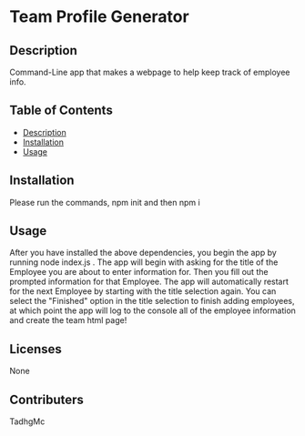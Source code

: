 
# Team Profile Generator

## Description
Command-Line app that makes a webpage to help keep track of employee info.

## Table of Contents
- [Description](#Description)
- [Installation](#Installation)
- [Usage](#Usage)

## Installation
Please run the commands, npm init and then npm i

## Usage
After you have installed the above dependencies, you begin the app by running node index.js . The app will begin with asking for the title of the Employee you are about to enter information for. Then you fill out the prompted information for that Employee. The app will automatically restart for the next Employee by starting with the title selection again. You can select the "Finished" option in the title selection to finish adding employees, at which point the app will log to the console all of the employee information and create the team html page!

## Licenses
None

## Contributers
TadhgMc
